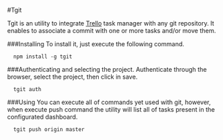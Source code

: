 #Tgit

Tgit is an utility to integrate [Trello](https://trello.com/) task manager with any git repository. It enables to associate a commit with one or more tasks and/or move them.

###Installing
To install it, just execute the following command.
```
  npm install -g tgit
```

###Authenticating and selecting the project.
Authenticate through the browser, select the project, then click in save.
```
  tgit auth
```

###Using
You can execute all of commands yet used with git, however, when execute push command the utility will list all of tasks present in the configurated dashboard.
```
  tgit push origin master
```